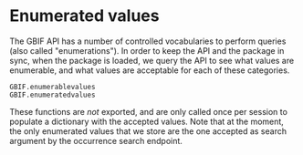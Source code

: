 # Enumerated values

The GBIF API has a number of controlled vocabularies to perform queries (also called "enumerations"). In order to keep the API and the package in sync, when the package is loaded, we query the API to see what values are enumerable, and what values are acceptable for each of these categories.

```@docs
GBIF.enumerablevalues
GBIF.enumeratedvalues
```

These functions are *not* exported, and are only called once per session to populate
a dictionary with the accepted values. Note that at the moment, the only enumerated values
that we store are the one accepted as search argument by the occurrence search endpoint.
